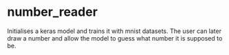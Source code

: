 # number_reader
 Initialises a keras model and trains it with mnist datasets. The user can later draw a number and allow the model to guess what number it is supposed to be.
